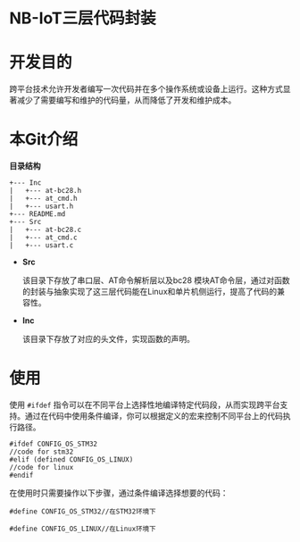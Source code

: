 # NB-IoT三层代码封装

# **开发目的**

跨平台技术允许开发者编写一次代码并在多个操作系统或设备上运行。这种方式显著减少了需要编写和维护的代码量，从而降低了开发和维护成本。

# 本Git介绍

**目录结构**

```
+--- Inc
|   +--- at-bc28.h
|   +--- at_cmd.h
|   +--- usart.h
+--- README.md
+--- Src
|   +--- at-bc28.c
|   +--- at_cmd.c
|   +--- usart.c
```

- **Src**

  该目录下存放了串口层、AT命令解析层以及bc28 模块AT命令层，通过对函数的封装与抽象实现了这三层代码能在Linux和单片机侧运行，提高了代码的兼容性。

- **Inc**

  该目录下存放了对应的头文件，实现函数的声明。

# 使用

使用 `#ifdef` 指令可以在不同平台上选择性地编译特定代码段，从而实现跨平台支持。通过在代码中使用条件编译，你可以根据定义的宏来控制不同平台上的代码执行路径。

```
#ifdef CONFIG_OS_STM32
//code for stm32
#elif (defined CONFIG_OS_LINUX)
//code for linux
#endif
```

在使用时只需要操作以下步骤，通过条件编译选择想要的代码：

```
#define CONFIG_OS_STM32//在STM32环境下

#define CONFIG_OS_LINUX//在Linux环境下
```

